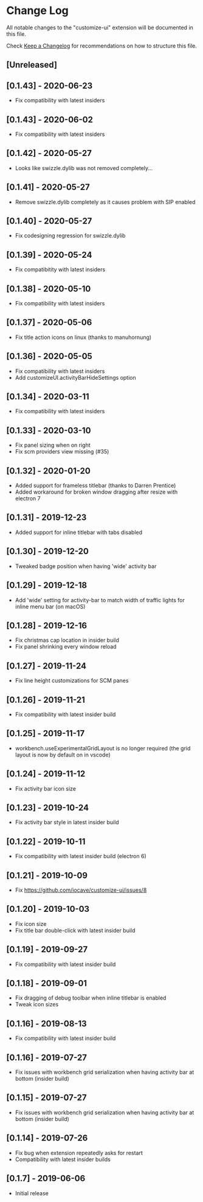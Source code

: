 # Change Log

All notable changes to the "customize-ui" extension will be documented in this file.

Check [Keep a Changelog](http://keepachangelog.com/) for recommendations on how to structure this file.

## [Unreleased]

## [0.1.43] - 2020-06-23

- Fix compatibility with latest insiders

## [0.1.43] - 2020-06-02

- Fix compatibility with latest insiders

## [0.1.42] - 2020-05-27

- Looks like swizzle.dylib was not removed completely...

## [0.1.41] - 2020-05-27

- Remove swizzle.dylib completely as it causes problem with SIP enabled

## [0.1.40] - 2020-05-27

- Fix codesigning regression for swizzle.dylib

## [0.1.39] - 2020-05-24

- Fix compatibitity with latest insiders

## [0.1.38] - 2020-05-10

- Fix compatibility with latest insiders

## [0.1.37] - 2020-05-06

- Fix title action icons on linux (thanks to manuhornung)

## [0.1.36] - 2020-05-05

- Fix compatibility with latest insiders
- Add customizeUI.activityBarHideSettings option

## [0.1.34] - 2020-03-11

- Fix compatibility with latest insiders

## [0.1.33] - 2020-03-10

- Fix panel sizing when on right
- Fix scm providers view missing (#35)

## [0.1.32] - 2020-01-20

- Added support for frameless titlebar (thanks to Darren Prentice)
- Added workaround for broken window dragging after resize with electron 7

## [0.1.31] - 2019-12-23

- Added support for inline titlebar with tabs disabled

## [0.1.30] - 2019-12-20

- Tweaked badge position when having 'wide' activity bar

## [0.1.29] - 2019-12-18

- Add 'wide' setting for activity-bar to match width of traffic lights for inline menu bar (on macOS)

## [0.1.28] - 2019-12-16

- Fix christmas cap location in insider build
- Fix panel shrinking every window reload

## [0.1.27] - 2019-11-24

- Fix line height customizations for SCM panes

## [0.1.26] - 2019-11-21

- Fix compatibility with latest insider build

## [0.1.25] - 2019-11-17

- workbench.useExperimentalGridLayout is no longer required (the grid layout is now by default on in vscode)

## [0.1.24] - 2019-11-12

- Fix activity bar icon size

## [0.1.23] - 2019-10-24

- Fix activity bar style in latest insider build

## [0.1.22] - 2019-10-11

- Fix compatibility with latest insider build (electron 6)

## [0.1.21] - 2019-10-09

- Fix https://github.com/iocave/customize-ui/issues/8

## [0.1.20] - 2019-10-03

- Fix icon size
- Fix title bar double-click with latest insider build

## [0.1.19] - 2019-09-27

- Fix compatibility with latest insider build

## [0.1.18] - 2019-09-01

- Fix dragging of debug toolbar when inline titlebar is enabled
- Tweak icon sizes

## [0.1.16] - 2019-08-13

- Fix compatibility with latest insider build

## [0.1.16] - 2019-07-27

- Fix issues with workbench grid serialization when having activity bar at bottom (insider build)

## [0.1.15] - 2019-07-27

- Fix issues with workbench grid serialization when having activity bar at bottom (insider build)

## [0.1.14] - 2019-07-26

- Fix bug when extension repeatedly asks for restart
- Compatibility with latest insider builds

## [0.1.7] - 2019-06-06

- Initial release